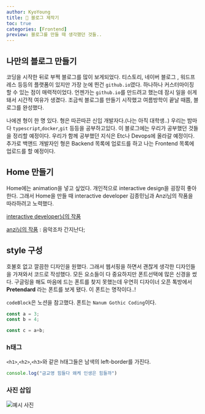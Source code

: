 ```yaml
---
author: KyoYoung
title: 🧓 블로그 제작기
toc: true
categories: [Frontend]
preview: 블로그를 만들 때 생각했던 것들..
---
```



## 나만의 블로그 만들기

코딩을 시작한 뒤로 부쩍 블로그를 많이 보게되었다. 티스토리, 네이버 블로그 , 워드프레스 등등의 플랫폼이 있지만 가장 눈에 띈건 `github.io`였다.  하나하나  커스터마이징 할 수 있는 점이 매력적이었다. 언젠가는 `github.io`를 만드려고 했는데 
잠시 일을 쉬게 돼서 시간적 여유가 생겼다. 조금씩 블로그를 만들기 시작했고 여름방학이 끝날 때쯤, 블로그를 완성했다.   

나에겐 형이 한 명 있다. 형은 따끈따끈 신입 개발자다.(나는 아직 대학생..) 
우리는 밤마다 `typescript`,`docker`,`git` 등등을 공부하고있다. 이 블로그에는 우리가 공부했던 것들을 정리할 예정이다. 우리가 함께 공부했던 지식은 Etc나 Devops에 올라갈 예정이다. 추가로 백앤드 개발자인 형은 Backend 목록에 업로드를 하고 나는 Frontend 목록에 업로드를 할 예정이다. 


## Home 만들기 
Home에는 animation을 넣고 싶었다. 개인적으로 interactive design을 굉장히 좋아한다. 그래서 Home을 만들 때 interactive developer 김종민님과 Anzi님의 작품을 따라하려고 노력했다. 

[interactive developer님의 작품](https://www.youtube.com/watch?v=LLfhY4eVwDY)

[anzi님의 작품](https://lp.anzi.kr/?page=about) : 음악조차 간지난다;


## style 구성
 호불호 없고 깔끔한 디자인을 원했다. 그래서 웹서핑을 하면서 괜찮게 생각한 디자인들을 가져와서 코드로 작성했다. 모든 요소들이 다 중요하지만 폰트선택에 많은 신경을 썼다. 구글링을 해도 마음에 드는 폰트를 찾지 못했는데 우연히 디자이너 오픈 톡방에서 **Pretendard** 라는 폰트를 보게 됐다. 이 폰트는 명작이다..!    

`codeBlock`은 노션을 참고했다. 폰트는 `Nanum Gothic Coding`이다.


```js
const a = 3;
const b = 4;

const c = a+b;
```

### h태그
`<h1>`,`<h2>`,`<h3>`와 같은 h태그들은 남색의 left-border를 가진다. 


```js
console.log("금교영 힘들다 왜케 인생은 힘들까")

```

### 사진 삽입 
![예시 사진](https://ifh.cc/g/SGdYD6.jpg "아마 속초입니다?")





